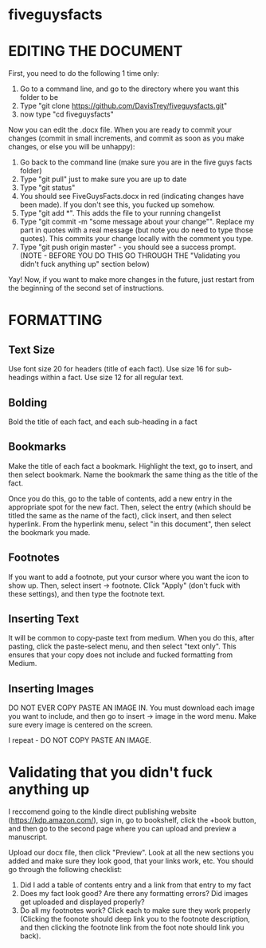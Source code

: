 # fiveguysfacts


# EDITING THE DOCUMENT
First, you need to do the following 1 time only:

1. Go to a command line, and go to the directory where you want this folder to be
2. Type "git clone https://github.com/DavisTrey/fiveguysfacts.git"
3. now type "cd fiveguysfacts"

Now you can edit the .docx file. When you are ready to commit your changes (commit in small increments, and commit as soon as you make changes, or else you will be unhappy):

1. Go back to the command line (make sure you are in the five guys facts folder)
2. Type "git pull" just to make sure you are up to date
3. Type "git status"
4. You should see FiveGuysFacts.docx in red (indicating changes have been made). If you don't see this, you fucked up somehow. 
5. Type "git add *". This adds the file to your running changelist
6. Type "git commit -m "some message about your change"". Replace my part in quotes with a real message (but note you do need to type those quotes). This commits your change locally with the comment you type. 
7. Type "git push origin master" - you should see a success prompt.  (NOTE - BEFORE YOU DO THIS GO THROUGH THE "Validating you didn't fuck anything up" section below)

Yay! Now, if you want to make more changes in the future, just restart from the beginning of the second set of instructions. 

# FORMATTING
## Text Size
Use font size 20 for headers (title of each fact). Use size 16 for sub-headings within a fact. Use size 12 for all regular text. 

## Bolding
Bold the title of each fact, and each sub-heading in a fact

## Bookmarks
Make the title of each fact a bookmark. Highlight the text, go to insert, and then select bookmark. Name the bookmark the same thing as the title of the fact.

Once you do this, go to the table of contents, add a new entry in the appropriate spot for the new fact. Then, select the entry (which should be titled the same as the name of the fact), click insert, and then select hyperlink. From the hyperlink menu, select "in this document", then select the bookmark you made. 

## Footnotes
If you want to add a footnote, put your cursor where you want the icon to show up. Then, select insert -> footnote. Click "Apply" (don't fuck with these settings), and then type the footnote text. 

## Inserting Text
It will be common to copy-paste text from medium. When you do this, after pasting, click the paste-select menu, and then select "text only". This ensures that your copy does not include and fucked formatting from Medium. 

## Inserting Images
DO NOT EVER COPY PASTE AN IMAGE IN. You must download each image you want to include, and then go to insert -> image in the word menu. Make sure every image is centered on the screen. 

I repeat - DO NOT COPY PASTE AN IMAGE. 

# Validating that you didn't fuck anything up
I reccomend going to the kindle direct publishing website (https://kdp.amazon.com/), sign in, go to bookshelf, click the +book button, and then go to the second page where you can upload and preview a manuscript. 

Upload our docx file, then click "Preview". Look at all the new sections you added and make sure they look good, that your links work, etc. You should go through the following checklist: 

1. Did I add a table of contents entry and a link from that entry to my fact
2. Does my fact look good? Are there any formatting errors? Did images get uploaded and displayed properly?
3. Do all my footnotes work? Click each to make sure they work properly (Clicking the foonote should deep link you to the footnote description, and then clicking the footnote link from the foot note should link you back). 
    


